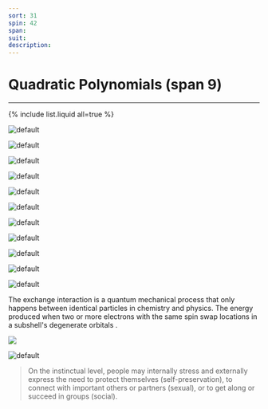 ```yaml
---
sort: 31
spin: 42
span: 
suit: 
description: 
---
```

# Quadratic Polynomials (span 9)

---
{% include list.liquid all=true %}

![default](https://user-images.githubusercontent.com/8466209/203874503-4276074d-3270-437f-a675-858486afd126.png)

![default](https://user-images.githubusercontent.com/8466209/202840324-feba40a3-1149-4e82-a750-fb5a4a5c4925.png)

![default](https://user-images.githubusercontent.com/8466209/202851291-5407ee5e-4a14-40c1-8195-32612c7e49a6.png)

![default](https://user-images.githubusercontent.com/8466209/202851402-78dc95ce-24c6-4be3-bc0a-5c4901ec2550.png)

![default](https://user-images.githubusercontent.com/8466209/202840324-feba40a3-1149-4e82-a750-fb5a4a5c4925.png)

![default](https://user-images.githubusercontent.com/8466209/202851291-5407ee5e-4a14-40c1-8195-32612c7e49a6.png)

![default](https://user-images.githubusercontent.com/8466209/202838795-b202c9dd-d4fa-4bc1-9af3-709a068b9426.png)

![default](https://user-images.githubusercontent.com/8466209/202839758-617ec639-cb33-46b6-9fb3-466283ef96ae.png)

![default](https://user-images.githubusercontent.com/8466209/202840085-485a2957-b086-4d70-8e0d-a5de22d9ba84.png)

![default](https://user-images.githubusercontent.com/8466209/202851402-78dc95ce-24c6-4be3-bc0a-5c4901ec2550.png)

![default](https://user-images.githubusercontent.com/8466209/202839908-2f9a4970-2634-44d8-b6a9-1160b9ffe5b1.png)

The exchange interaction is a quantum mechanical process that only happens between identical particles in chemistry and physics. The energy produced when two or more electrons with the same spin swap locations in a subshell's degenerate orbitals .

![](https://user-images.githubusercontent.com/8466209/223011738-7e2084bc-861b-4424-89d5-9f39643df22f.png)

![default](https://user-images.githubusercontent.com/8466209/202470003-0e1c6a6d-89d1-4af2-994a-c96b76699b2f.png)

>On the instinctual level, people may internally stress and externally express the need to protect themselves (self-preservation), to connect with important others or partners (sexual), or to get along or succeed in groups (social).
